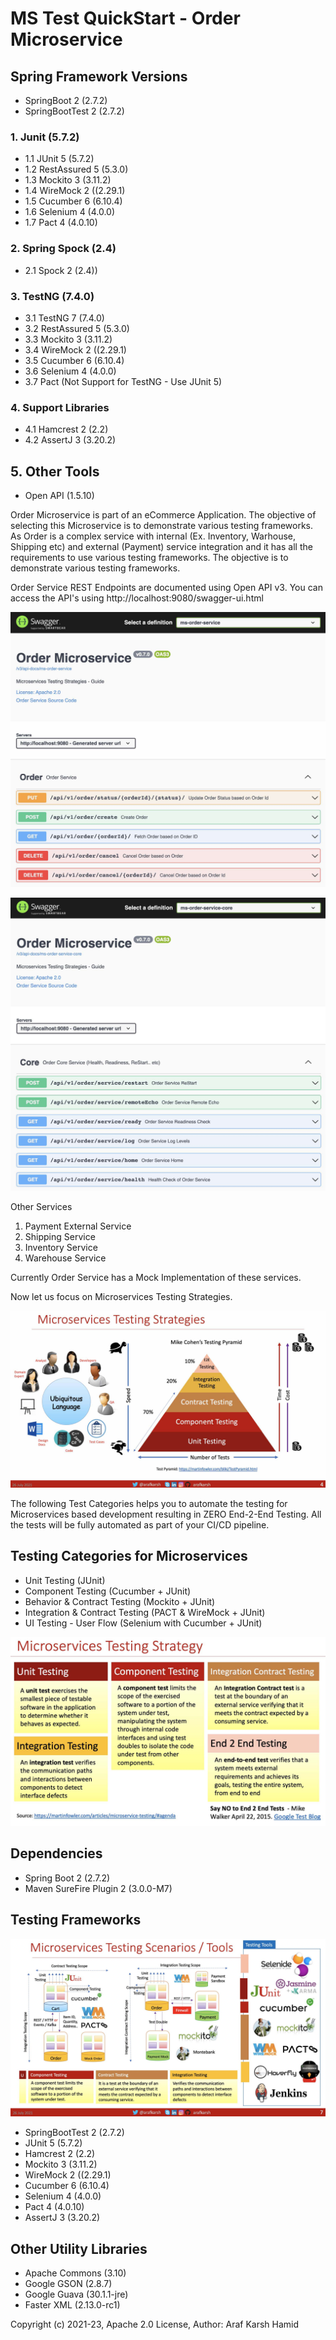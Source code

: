 # MS Test QuickStart - Order Microservice

## Spring Framework Versions

- SpringBoot 2 (2.7.2)
- SpringBootTest 2 (2.7.2)

### 1. Junit (5.7.2)

- 1.1 JUnit 5 (5.7.2)
- 1.2 RestAssured 5 (5.3.0)
- 1.3 Mockito 3 (3.11.2)
- 1.4 WireMock 2 ((2.29.1)
- 1.5 Cucumber 6 (6.10.4)
- 1.6 Selenium 4 (4.0.0)
- 1.7 Pact 4 (4.0.10)

### 2. Spring Spock (2.4)

- 2.1 Spock 2 (2.4))

### 3. TestNG (7.4.0)

- 3.1 TestNG 7 (7.4.0)
- 3.2 RestAssured 5 (5.3.0)
- 3.3 Mockito 3 (3.11.2)
- 3.4 WireMock 2 ((2.29.1)
- 3.5 Cucumber 6 (6.10.4)
- 3.6 Selenium 4 (4.0.0)
- 3.7 Pact (Not Support for TestNG - Use JUnit 5)

### 4. Support Libraries
- 4.1 Hamcrest 2 (2.2)
- 4.2 AssertJ 3 (3.20.2)

## 5. Other Tools 
- Open API (1.5.10)

Order Microservice is part of an eCommerce Application. The objective of selecting this Microservice is to demonstrate various testing frameworks. As Order is a complex service with internal (Ex. Inventory, Warhouse, Shipping etc) and external (Payment) service integration and it has all the requirements to use various testing frameworks. The objective is to demonstrate various testing frameworks. 

Order Service REST Endpoints are documented using Open API v3. 
You can access the API's using http://localhost:9080/swagger-ui.html

![Order Service API based on Open API v3](https://raw.githubusercontent.com/arafkarsh/ms-test-quickstart/master/diagrams/Order-OpenAPI-Order.jpg)

![Order Service API based on Open API v3](https://raw.githubusercontent.com/arafkarsh/ms-test-quickstart/master/diagrams/Order-OpenAPI-Core.jpg)

Other Services

1. Payment External Service
2. Shipping Service
3. Inventory Service
4. Warehouse Service

Currently Order Service has a Mock Implementation of these services.

Now let us focus on Microservices Testing Strategies.

![Microservice Testing Strategies](https://raw.githubusercontent.com/arafkarsh/ms-test-quickstart/master/diagrams/Microservices-Testing-Strategies-1.jpg)

The following Test Categories helps you to automate the testing for Microservices based development resulting in ZERO End-2-End Testing.
All the tests will be fully automated as part of your CI/CD pipeline.

## Testing Categories for Microservices

- Unit Testing (JUnit)
- Component Testing (Cucumber + JUnit)
- Behavior &  Contract Testing (Mockito + JUnit)
- Integration & Contract Testing (PACT & WireMock + JUnit)
- UI Testing - User Flow (Selenium with Cucumber + JUnit)

![Microservices Testing Categories](https://raw.githubusercontent.com/arafkarsh/ms-test-quickstart/master/diagrams/Microservices-Testing-Strategies-2.jpg)

## Dependencies

- Spring Boot 2 (2.7.2)
- Maven SureFire Plugin 2 (3.0.0-M7)

## Testing Frameworks

![Microservices Testing Frameworks](https://raw.githubusercontent.com/arafkarsh/ms-test-quickstart/master/diagrams/Microservices-Testing-Tools.jpg)

- SpringBootTest 2 (2.7.2)
- JUnit 5 (5.7.2)
- Hamcrest 2 (2.2)
- Mockito 3 (3.11.2)
- WireMock 2 ((2.29.1)
- Cucumber 6 (6.10.4)
- Selenium 4 (4.0.0)
- Pact 4 (4.0.10)
- AssertJ 3 (3.20.2)

## Other Utility Libraries

- Apache Commons (3.10)
- Google GSON (2.8.7)
- Google Guava (30.1.1-jre)
- Faster XML (2.13.0-rc1)


Copyright (c) 2021-23, Apache 2.0 License, Author: Araf Karsh Hamid

